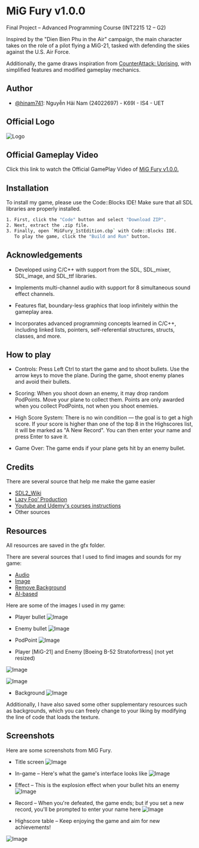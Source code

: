 
# MiG Fury v1.0.0
Final Project – Advanced Programming Course (INT2215 12 – G2)

Inspired by the "Dien Bien Phu in the Air" campaign, the main character takes on the role of a pilot flying a MiG-21, tasked with defending the skies against the U.S. Air Force.

Additionally, the game draws inspiration from [CounterAttack: Uprising](https://store.steampowered.com/app/451600/CounterAttack_Uprising/), with simplified features and modified gameplay mechanics.


## Author

- [@hinam741](https://www.github.com/hinam741): Nguyễn Hải Nam (24022697) - K69I - IS4 - UET


## Official Logo
![Logo](https://github.com/user-attachments/assets/4aa0d368-d928-4083-a16b-bec667f63e5c)


## Official Gameplay Video
Click this link to watch the Official GamePlay Video of
[MiG Fury v1.0.0.](https://youtu.be/mQJ_bt-EXpQ)

## Installation

To install my game, please use the Code::Blocks IDE!
Make sure that all SDL libraries are properly installed.

```bash
1. First, click the "Code" button and select "Download ZIP".
2. Next, extract the .zip file.
3. Finally, open `MiGFury_1stEdition.cbp` with Code::Blocks IDE.
   To play the game, click the "Build and Run" button.
```

## Acknowledgements
* Developed using C/C++ with support from the SDL, SDL_mixer, SDL_image, and SDL_ttf libraries.

* Implements multi-channel audio with support for 8 simultaneous sound effect channels.

* Features flat, boundary-less graphics that loop infinitely within the gameplay area.

* Incorporates advanced programming concepts learned in C/C++, including linked lists, pointers, self-referential structures, structs, classes, and more.
## How to play

* Controls:
Press Left Ctrl to start the game and to shoot bullets. Use the arrow keys to move the plane. During the game, shoot enemy planes and avoid their bullets.

* Scoring:
When you shoot down an enemy, it may drop random PodPoints. Move your plane to collect them. Points are only awarded when you collect PodPoints, not when you shoot enemies.

* High Score System:
There is no win condition — the goal is to get a high score. If your score is higher than one of the top 8 in the Highscores list, it will be marked as "A New Record". You can then enter your name and press Enter to save it.

* Game Over:
The game ends if your plane gets hit by an enemy bullet.

## Credits

There are several source that help me make the game easier
 - [SDL2_Wiki](https://wiki.libsdl.org/SDL2/FrontPage)
 - [Lazy Foo' Production](https://lazyfoo.net/tutorials/SDL/index.php)
 - [Youtube and Udemy's courses instructions](https://www.youtube.com/)
 - Other sources


## Resources

All resources are saved in the gfx folder.

There are several sources that I used to find images and sounds for my game:

 - [Audio](https://www.youtube.com/playlist?list=PL7Ra2mJBhymKUGzbngs3rMRqFTb9EFOQG)
 - [Image](https://www.google.com/)
 - [Remove Background](https://www.remove.bg/)
 - [AI-based](https://chatgpt.com/)

Here are some of the images I used in my game:

- Player bullet
![Image](https://github.com/user-attachments/assets/95b73b6c-5cd7-4f0a-b1f7-f50e66eadf03)       

- Enemy bullet
![Image](https://github.com/user-attachments/assets/a2e5a86a-094c-42cb-8c29-d396bd66e959)

- PodPoint
![Image](https://github.com/user-attachments/assets/a80fff6f-cc5b-48f3-b2cd-1f9ee2eb96d0)

- Player [MiG-21] and Enemy [Boeing B-52 Stratofortress] (not yet resized)

![Image](https://github.com/user-attachments/assets/f3261175-aa0d-41f0-93fb-fbd8b028dda7)

![Image](https://github.com/user-attachments/assets/2f730c81-83c7-484e-a866-745305ac3161)

- Background
![Image](https://github.com/user-attachments/assets/884c8a42-ddc5-44de-8626-4905e13a89a0)

Additionally, I have also saved some other supplementary resources such as backgrounds, which you can freely change to your liking by modifying the line of code that loads the texture.



## Screenshots

Here are some screenshots from MiG Fury.

- Title screen
![Image](https://github.com/user-attachments/assets/707f257e-fa56-4f8f-a2d7-60f6c290b29f)

- In-game – Here's what the game's interface looks like
![Image](https://github.com/user-attachments/assets/f793e937-163c-4d67-b2ae-fff6aa83dc2b)

- Effect – This is the explosion effect when your bullet hits an enemy
![Image](https://github.com/user-attachments/assets/b3e6e3b2-52eb-46a8-aa3b-7156d812766c)

- Record – When you're defeated, the game ends; but if you set a new record, you'll be prompted to enter your name here
![Image](https://github.com/user-attachments/assets/17a8dbd4-8c3d-4492-902e-0286c9252ffa)

- Highscore table – Keep enjoying the game and aim for new achievements!

![Image](https://github.com/user-attachments/assets/3a50e30e-9dad-4f88-81e9-ee36e5183e58)